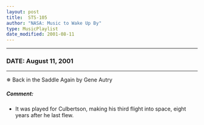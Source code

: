 ```yaml
---
layout: post
title:  STS-105
author: "NASA: Music to Wake Up By"
type: MusicPlaylist
date_modified: 2001-08-11
---
```


----
### DATE: August 11, 2001
----
✵ Back in the Saddle Again by Gene Autry

##### Comment:
* It was played for Culbertson, making his third flight into space, eight years after he last flew.
